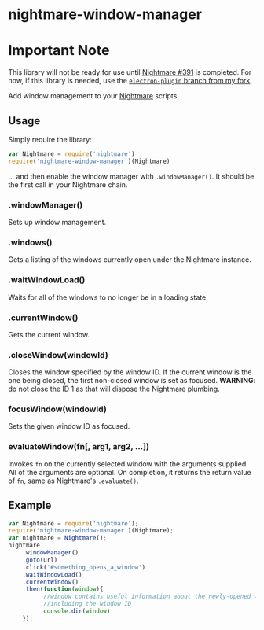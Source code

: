 nightmare-window-manager
======================

# Important Note
This library will not be ready for use until [Nightmare #391](https://github.com/segmentio/nightmare/issues/391) is completed.  For now, if this library is needed, use the [`electron-plugin` branch from my fork](https://github.com/rosshinkley/nightmare/tree/electron-plugin).

Add window management to your [Nightmare](http://github.com/segmentio/nightmare) scripts.

## Usage
Simply require the library:

```js
var Nightmare = require('nightmare')
require('nightmare-window-manager')(Nightmare)
```
... and then enable the window manager with `.windowManager()`.  It should be the first call in your Nightmare chain.

### .windowManager()
Sets up window management.

### .windows()
Gets a listing of the windows currently open under the Nightmare instance.

### .waitWindowLoad()
Waits for all of the windows to no longer be in a loading state.

### .currentWindow()
Gets the current window.

### .closeWindow(windowId)
Closes the window specified by the window ID.  If the current window is the one being closed, the first non-closed window is set as focused.  __WARNING__: do not close the ID 1 as that will dispose the Nightmare plumbing.

### focusWindow(windowId)
Sets the given window ID as focused.

### evaluateWindow(fn[, arg1, arg2, ...])
Invokes `fn` on the currently selected window with the arguments supplied.  All of the arguments are optional.  On completion, it returns the return value of `fn`, same as Nightmare's `.evaluate()`.

## Example
```js
var Nightmare = require('nightmare');
require('nightmare-window-manager')(Nightmare);
var nightmare = Nightmare();
nightmare
    .windowManager()
    .goto(url)
    .click('#something_opens_a_window')
    .waitWindowLoad()
    .currentWindow()
    .then(function(window){
          //window contains useful information about the newly-opened window,
          //including the window ID
          console.dir(window)
    });
```
